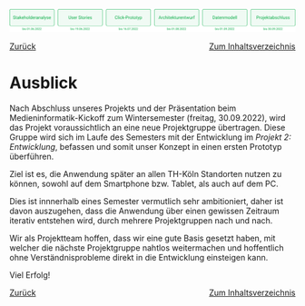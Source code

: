 ![Meilenstein 6: Projektabschluss bis zum 30.09.2022](./assets/progress-06.png)

<div style="display: flex; justify-content: space-between;">
  <a href="./projektabschluss">Zurück</a>
  <a href="./">Zum Inhaltsverzeichnis</a>
</div>


# Ausblick

Nach Abschluss unseres Projekts und der Präsentation beim Medieninformatik-Kickoff zum Wintersemester (freitag, 30.09.2022), wird das Projekt voraussichtlich an eine neue Projektgruppe übertragen. Diese Gruppe wird sich im Laufe des Semesters mit der Entwicklung im _Projekt 2: Entwicklung_, befassen und somit unser Konzept in einen ersten Prototyp überführen.

Ziel ist es, die Anwendung später an allen TH-Köln Standorten nutzen zu können, sowohl auf dem Smartphone bzw. Tablet, als auch auf dem PC.

Dies ist innnerhalb eines Semester vermutlich sehr ambitioniert, daher ist davon auszugehen, dass die Anwendung über einen gewissen Zeitraum iterativ entstehen wird, durch mehrere Projektgruppen nach und nach.

Wir als Projektteam hoffen, dass wir eine gute Basis gesetzt haben, mit welcher die nächste Projektgruppe nahtlos weitermachen und hoffentlich ohne Verständnisprobleme direkt in die Entwicklung einsteigen kann.

Viel Erfolg!


<div style="display: flex; justify-content: space-between;">
  <a href="./projektabschluss">Zurück</a>
  <a href="./">Zum Inhaltsverzeichnis</a>
</div>
